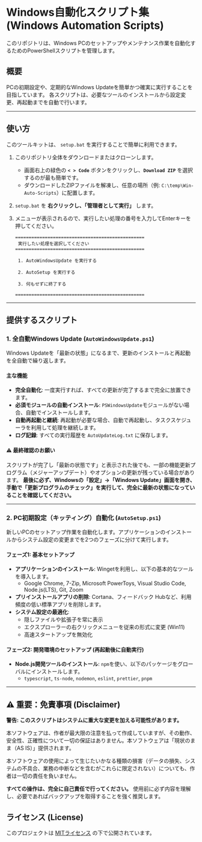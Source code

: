 # Windows自動化スクリプト集 (Windows Automation Scripts)

このリポジトリは、Windows PCのセットアップやメンテナンス作業を自動化するためのPowerShellスクリプトを管理します。

## 概要

PCの初期設定や、定期的なWindows Updateを簡単かつ確実に実行することを目指しています。
各スクリプトは、必要なツールのインストールから設定変更、再起動までを自動で行います。

---

## 使い方

このツールキットは、 `setup.bat` を実行することで簡単に利用できます。

1.  このリポジトリ全体をダウンロードまたはクローンします。
    -   画面右上の緑色の **`< > Code`** ボタンをクリックし、**`Download ZIP`** を選択するのが最も簡単です。
    -   ダウンロードしたZIPファイルを解凍し、任意の場所（例: `C:\temp\Win-Auto-Scripts`）に配置します。

2.  `setup.bat` を **右クリックし、「管理者として実行」** します。

3.  メニューが表示されるので、実行したい処理の番号を入力してEnterキーを押してください。

    ```
    ================================================
     実行したい処理を選択してください
    ================================================

     1. AutoWindowsUpdate を実行する

     2. AutoSetup を実行する

     3. 何もせずに終了する

    ================================================
    ```

---

## 提供するスクリプト

### 1. 全自動Windows Update (`AutoWindowsUpdate.ps1`)

Windows Updateを「最新の状態」になるまで、更新のインストールと再起動を全自動で繰り返します。

#### 主な機能

-   **完全自動化**: 一度実行すれば、すべての更新が完了するまで完全に放置できます。
-   **必須モジュールの自動インストール**: `PSWindowsUpdate`モジュールがない場合、自動でインストールします。
-   **自動再起動と継続**: 再起動が必要な場合、自動で再起動し、タスクスケジューラを利用して処理を継続します。
-   **ログ記録**: すべての実行履歴を `AutoUpdateLog.txt` に保存します。

#### ⚠️ 最終確認のお願い
スクリプトが完了し「最新の状態です」と表示された後でも、一部の機能更新プログラム（メジャーアップデート）やオプションの更新が残っている場合があります。
**最後に必ず、Windowsの「設定」→「Windows Update」画面を開き、手動で「更新プログラムのチェック」を実行して、完全に最新の状態になっていることを確認してください。**

---

### 2. PC初期設定（キッティング）自動化 (`AutoSetup.ps1`)

新しいPCのセットアップ作業を自動化します。アプリケーションのインストールからシステム設定の変更までを2つのフェーズに分けて実行します。

#### フェーズ1: 基本セットアップ

-   **アプリケーションのインストール**: Wingetを利用し、以下の基本的なツールを導入します。
    -   Google Chrome, 7-Zip, Microsoft PowerToys, Visual Studio Code, Node.js(LTS), Git, Zoom
-   **プリインストールアプリの削除**: Cortana、フィードバック Hubなど、利用頻度の低い標準アプリを削除します。
-   **システム設定の最適化**:
    -   隠しファイルや拡張子を常に表示
    -   エクスプローラーの右クリックメニューを従来の形式に変更 (Win11)
    -   高速スタートアップを無効化

#### フェーズ2: 開発環境のセットアップ (再起動後に自動実行)

-   **Node.js開発ツールのインストール**: `npm`を使い、以下のパッケージをグローバルにインストールします。
    -   `typescript`, `ts-node`, `nodemon`, `eslint`, `prettier`, `pnpm`

---

## ⚠️ 重要：免責事項 (Disclaimer)

**警告: このスクリプトはシステムに重大な変更を加える可能性があります。**

本ソフトウェアは、作者が最大限の注意を払って作成していますが、その動作、安全性、正確性について一切の保証はありません。本ソフトウェアは「現状のまま（AS IS）」提供されます。

本ソフトウェアの使用によって生じたいかなる種類の損害（データの損失、システムの不具合、業務の中断などを含むがこれらに限定されない）についても、作者は一切の責任を負いません。

**すべての操作は、完全に自己責任で行ってください。** 使用前に必ず内容を理解し、必要であればバックアップを取得することを強く推奨します。

## ライセンス (License)

このプロジェクトは [MITライセンス](LICENSE) の下で公開されています。
